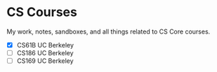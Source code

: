 # CS Courses
 My work, notes, sandboxes, and all things related to CS Core courses. 

- [X] CS61B UC Berkeley  
- [ ] CS186 UC Berkeley 
- [ ] CS169 UC Berkeley